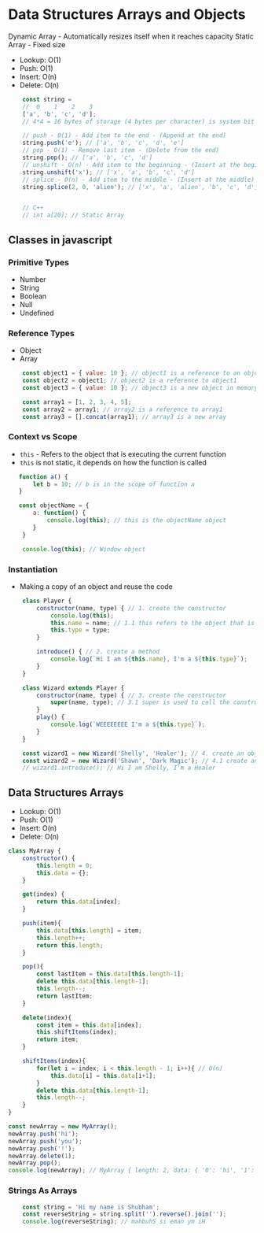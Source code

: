# Data Structures Arrays and Objects

Dynamic Array - Automatically resizes itself when it reaches capacity
Static Array - Fixed size

- Lookup: O(1)
- Push: O(1)
- Insert: O(n)
- Delete: O(n)

```javascript
    const string =
    //  0    1    2    3
    ['a', 'b', 'c', 'd'];
    // 4*4 = 16 bytes of storage (4 bytes per character) is system bit size (32-bit or 64-bit)

    // push - O(1) - Add item to the end - (Append at the end)
    string.push('e'); // ['a', 'b', 'c', 'd', 'e']
    // pop - O(1) - Remove last item - (Delete from the end)
    string.pop(); // ['a', 'b', 'c', 'd']
    // unshift - O(n) - Add item to the beginning - (Insert at the beginning)
    string.unshift('x'); // ['x', 'a', 'b', 'c', 'd']
    // splice - O(n) - Add item to the middle - (Insert at the middle)
    string.splice(2, 0, 'alien'); // ['x', 'a', 'alien', 'b', 'c', 'd']


    // C++
    // int a[20]; // Static Array
```

## Classes in javascript

### Primitive Types

- Number
- String
- Boolean
- Null
- Undefined

### Reference Types

- Object
- Array

```javascript
    const object1 = { value: 10 }; // object1 is a reference to an object in memory
    const object2 = object1; // object2 is a reference to object1
    const object3 = { value: 10 }; // object3 is a new object in memory
```

```javascript
    const array1 = [1, 2, 3, 4, 5];
    const array2 = array1; // array2 is a reference to array1
    const array3 = [].concat(array1); // array3 is a new array
```

### Context vs Scope

- `this` - Refers to the object that is executing the current function
- `this` is not static, it depends on how the function is called

```javascript
   function a() {
       let b = 10; // b is in the scope of function a
   }

   const objectName = {
       a: function() {
           console.log(this); // this is the objectName object
       }
    }

    console.log(this); // Window object
```

### Instantiation

- Making a copy of an object and reuse the code

```javascript
    class Player {
        constructor(name, type) { // 1. create the constructor
            console.log(this);
            this.name = name; // 1.1 this refers to the object that is created
            this.type = type;
        }

        introduce() { // 2. create a method
            console.log(`Hi I am ${this.name}, I'm a ${this.type}`);
        }
    }

    class Wizard extends Player {
        constructor(name, type) { // 3. create the constructor
            super(name, type); // 3.1 super is used to call the constructor of the parent class
        }
        play() {
            console.log(`WEEEEEEEE I'm a ${this.type}`);
        }
    }

    const wizard1 = new Wizard('Shelly', 'Healer'); // 4. create an object
    const wizard2 = new Wizard('Shawn', 'Dark Magic'); // 4.1 create another object
    // wizard1.introduce(); // Hi I am Shelly, I'm a Healer
```

## Data Structures Arrays

- Lookup: O(1)
- Push: O(1)
- Insert: O(n)
- Delete: O(n)

```javascript
class MyArray {
    constructor() {
        this.length = 0;
        this.data = {};
    }

    get(index) {
        return this.data[index];
    }

    push(item){
        this.data[this.length] = item;
        this.length++;
        return this.length;
    }

    pop(){
        const lastItem = this.data[this.length-1];
        delete this.data[this.length-1];
        this.length--;
        return lastItem;
    }

    delete(index){
        const item = this.data[index];
        this.shiftItems(index);
        return item;
    }

    shiftItems(index){
        for(let i = index; i < this.length - 1; i++){ // O(n)
            this.data[i] = this.data[i+1];
        }
        delete this.data[this.length-1];
        this.length--;
    }
}

const newArray = new MyArray();
newArray.push('hi');
newArray.push('you');
newArray.push('!');
newArray.delete(1);
newArray.pop();
console.log(newArray); // MyArray { length: 2, data: { '0': 'hi', '1': 'you' } }
```

### Strings As Arrays

```javascript
    const string = 'Hi my name is Shubham';
    const reverseString = string.split('').reverse().join('');
    console.log(reverseString); // mahbuhS si eman ym iH
```
